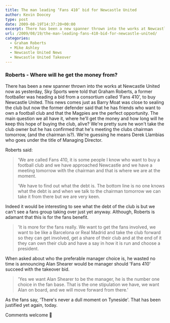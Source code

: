 ```yaml
---
title: The man leading ‘Fans 410’ bid for Newcastle United
author: Kevin Doocey
type: post
date: 2009-08-19T14:37:20+00:00
excerpt: There has been a new spanner thrown into the works at Newcastle United now as yesterday, Sky Sports were told that Graham Roberts, a former..
url: /2009/08/19/the-man-leading-fans-410-bid-for-newcastle-united/
categories:
  - Graham Roberts
  - Mike Ashley
  - Newcastle United News
  - Newcastle United Takeover
---
```


### Roberts - Where will he get the money from?

There has been a new spanner thrown into the works at Newcastle United now as yesterday, Sky Sports were told that Graham Roberts, a former footballer was heading a bid from a consortium called 'Fans 410', to buy Newcastle United. This news comes just as Barry Moat was close to sealing the club but now the former defender said that he has friends who want to own a football club and that the Magpies are the perfect opportunity. The main question we all have it, where he'll get the money and how long will he keep this hope of buying the club, alive? We're pretty sure he won't take the club owner but he has confirmed that he's meeting the clubs chairman tomorrow, (and the chairman is?). We're guessing he means Derek Llambias who goes under the title of Managing Director.

Roberts said:

> 'We are called Fans 410, it is some people I know who want to buy a football club and we have approached Newcastle and we have a meeting tomorrow with the chairman and that is where we are at the moment.
>
> 'We have to find out what the debt is. The bottom line is no one knows what the debt is and when we talk to the chairman tomorrow we can take it from there but we are very keen.

Indeed it would be interesting to see what the debt of the club is but we can't see a fans group taking over just yet anyway. Although, Roberts is adamant that this is for the fans benefit.

> 'It is more for the fans really. We want to get the fans involved, we want to be like a Barcelona or Real Madrid and take the club forward so they can get involved, get a share of their club and at the end of it they can own their club and have a say in how it is run and choose a president.

When asked about who the preferable manager choice is, he wasted no time is announcing Alan Shearer would be manager should 'Fans 410' succeed with the takeover bid.

> 'Yes we want Alan Shearer to be the manager, he is the number one choice in the fan base. That is the one stipulation we have, we want Alan on board, and we will move forward from there.'

As the fans say, 'There's never a dull moment on Tyneside'. That has been justified yet again, today.

Comments welcome 🙂
